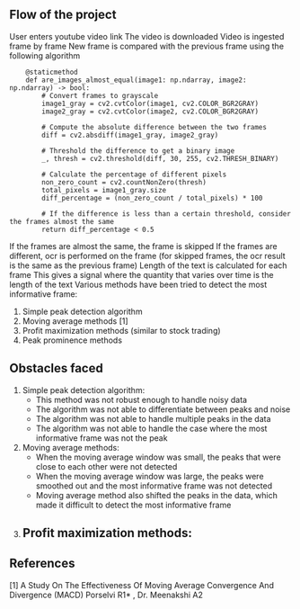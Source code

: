 ## Flow of the project

User enters youtube video link
The video is downloaded
Video is ingested frame by frame
New frame is compared with the previous frame using the following algorithm
```
    @staticmethod
    def are_images_almost_equal(image1: np.ndarray, image2: np.ndarray) -> bool:
        # Convert frames to grayscale
        image1_gray = cv2.cvtColor(image1, cv2.COLOR_BGR2GRAY)
        image2_gray = cv2.cvtColor(image2, cv2.COLOR_BGR2GRAY)

        # Compute the absolute difference between the two frames
        diff = cv2.absdiff(image1_gray, image2_gray)

        # Threshold the difference to get a binary image
        _, thresh = cv2.threshold(diff, 30, 255, cv2.THRESH_BINARY)

        # Calculate the percentage of different pixels
        non_zero_count = cv2.countNonZero(thresh)
        total_pixels = image1_gray.size
        diff_percentage = (non_zero_count / total_pixels) * 100

        # If the difference is less than a certain threshold, consider the frames almost the same
        return diff_percentage < 0.5
```
If the frames are almost the same, the frame is skipped
If the frames are different, ocr is performed on the frame (for skipped frames, the ocr result is the same as the previous frame)
Length of the text is calculated for each frame
This gives a signal where the quantity that varies over time is the length of the text
Various methods have been tried to detect the most informative frame:
1. Simple peak detection algorithm
2. Moving average methods [1]
3. Profit maximization methods (similar to stock trading)
4. Peak prominence methods

## Obstacles faced

1. Simple peak detection algorithm:
   - This method was not robust enough to handle noisy data
   - The algorithm was not able to differentiate between peaks and noise
   - The algorithm was not able to handle multiple peaks in the data
   - The algorithm was not able to handle the case where the most informative frame was not the peak
2. Moving average methods:
   - When the moving average window was small, the peaks that were close to each other were not detected
   - When the moving average window was large, the peaks were smoothed out and the most informative frame was not detected
   - Moving average method also shifted the peaks in the data, which made it difficult to detect the most informative frame
3. Profit maximization methods:
   - 


## References

[1] A Study On The Effectiveness Of Moving Average
Convergence And Divergence (MACD)
Porselvi R1*
, Dr. Meenakshi A2